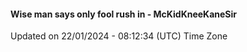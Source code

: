 #### Wise man says only fool rush in - McKidKneeKaneSir
Updated on 22/01/2024 - 08:12:34 (UTC) Time Zone
